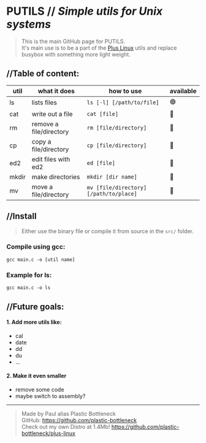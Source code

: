 # PUTILS // _Simple utils for Unix systems_
> This is the main GitHub page for PUTILS.  
> It's main use is to be a part of the [Plus Linux](https://github.com/plastic-bottleneck/Plus-Linux) utils and replace busybox with something more light weight.

## //Table of content:

|util|what it does|how to use|available|
|---|---|---|---|
|ls|lists files|`ls [-l] [/path/to/file]`|🟢|
|cat|write out a file|`cat [file]`|🔴|
|rm|remove a file/directory|`rm [file/directory]`|🔴|
|cp|copy a file/directory|`cp [file/directory]`|🔴|
|ed2|edit files with ed2|`ed [file]`|🔴|
|mkdir|make directories|`mkdir [dir name]`|🔴|
|mv|move a file/directory|`mv [file/directory] [/path/to/place]`|🔴|

## //Install

> Either use the binary file or compile it from source in the `src/` folder.

### Compile using gcc:
```
gcc main.c -o [util name]
```
### Example for ls:
```
gcc main.c -o ls
```

## //Future goals:

#### 1. Add more utils like:
   - cal
   - date
   - dd
   - du
   - ...
#### 2. Make it even smaller
   - remove some code
   - maybe switch to assembly?

---

> Made by Paul alias Plastic Bottleneck  
> GitHub: https://github.com/plastic-bottleneck  
> Check out my own Distro at 1.4Mb! https://github.com/plastic-bottleneck/plus-linux
